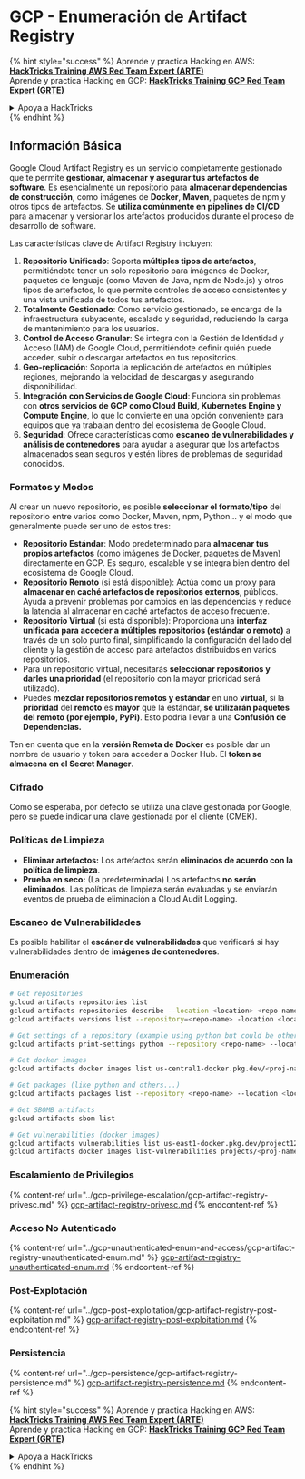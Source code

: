 # GCP - Enumeración de Artifact Registry

{% hint style="success" %}
Aprende y practica Hacking en AWS:<img src="../../../.gitbook/assets/image (1) (1) (1).png" alt="" data-size="line">[**HackTricks Training AWS Red Team Expert (ARTE)**](https://training.hacktricks.xyz/courses/arte)<img src="../../../.gitbook/assets/image (1) (1) (1).png" alt="" data-size="line">\
Aprende y practica Hacking en GCP: <img src="../../../.gitbook/assets/image (2).png" alt="" data-size="line">[**HackTricks Training GCP Red Team Expert (GRTE)**<img src="../../../.gitbook/assets/image (2).png" alt="" data-size="line">](https://training.hacktricks.xyz/courses/grte)

<details>

<summary>Apoya a HackTricks</summary>

* Revisa los [**planes de suscripción**](https://github.com/sponsors/carlospolop)!
* **Únete al** 💬 [**grupo de Discord**](https://discord.gg/hRep4RUj7f) o al [**grupo de telegram**](https://t.me/peass) o **síguenos** en **Twitter** 🐦 [**@hacktricks\_live**](https://twitter.com/hacktricks_live)**.**
* **Comparte trucos de hacking enviando PRs a los** [**HackTricks**](https://github.com/carlospolop/hacktricks) y [**HackTricks Cloud**](https://github.com/carlospolop/hacktricks-cloud) repositorios de github.

</details>
{% endhint %}

## Información Básica

Google Cloud Artifact Registry es un servicio completamente gestionado que te permite **gestionar, almacenar y asegurar tus artefactos de software**. Es esencialmente un repositorio para **almacenar dependencias de construcción**, como imágenes de **Docker**, **Maven**, paquetes de npm y otros tipos de artefactos. Se **utiliza comúnmente en pipelines de CI/CD** para almacenar y versionar los artefactos producidos durante el proceso de desarrollo de software.

Las características clave de Artifact Registry incluyen:

1. **Repositorio Unificado**: Soporta **múltiples tipos de artefactos**, permitiéndote tener un solo repositorio para imágenes de Docker, paquetes de lenguaje (como Maven de Java, npm de Node.js) y otros tipos de artefactos, lo que permite controles de acceso consistentes y una vista unificada de todos tus artefactos.
2. **Totalmente Gestionado**: Como servicio gestionado, se encarga de la infraestructura subyacente, escalado y seguridad, reduciendo la carga de mantenimiento para los usuarios.
3. **Control de Acceso Granular**: Se integra con la Gestión de Identidad y Acceso (IAM) de Google Cloud, permitiéndote definir quién puede acceder, subir o descargar artefactos en tus repositorios.
4. **Geo-replicación**: Soporta la replicación de artefactos en múltiples regiones, mejorando la velocidad de descargas y asegurando disponibilidad.
5. **Integración con Servicios de Google Cloud**: Funciona sin problemas con **otros servicios de GCP como Cloud Build, Kubernetes Engine y Compute Engine**, lo que lo convierte en una opción conveniente para equipos que ya trabajan dentro del ecosistema de Google Cloud.
6. **Seguridad**: Ofrece características como **escaneo de vulnerabilidades y análisis de contenedores** para ayudar a asegurar que los artefactos almacenados sean seguros y estén libres de problemas de seguridad conocidos.

### Formatos y Modos

Al crear un nuevo repositorio, es posible **seleccionar el formato/tipo** del repositorio entre varios como Docker, Maven, npm, Python... y el modo que generalmente puede ser uno de estos tres:

* **Repositorio Estándar**: Modo predeterminado para **almacenar tus propios artefactos** (como imágenes de Docker, paquetes de Maven) directamente en GCP. Es seguro, escalable y se integra bien dentro del ecosistema de Google Cloud.
* **Repositorio Remoto** (si está disponible): Actúa como un proxy para **almacenar en caché artefactos de repositorios externos**, públicos. Ayuda a prevenir problemas por cambios en las dependencias y reduce la latencia al almacenar en caché artefactos de acceso frecuente.
* **Repositorio Virtual** (si está disponible): Proporciona una **interfaz unificada para acceder a múltiples repositorios (estándar o remoto)** a través de un solo punto final, simplificando la configuración del lado del cliente y la gestión de acceso para artefactos distribuidos en varios repositorios.
* Para un repositorio virtual, necesitarás **seleccionar repositorios y darles una prioridad** (el repositorio con la mayor prioridad será utilizado).
* Puedes **mezclar repositorios remotos y estándar** en uno **virtual**, si la **prioridad** del **remoto** es **mayor** que la estándar, **se utilizarán paquetes del remoto (por ejemplo, PyPi)**. Esto podría llevar a una **Confusión de Dependencias.**

Ten en cuenta que en la **versión Remota de Docker** es posible dar un nombre de usuario y token para acceder a Docker Hub. El **token se almacena en el Secret Manager**.

### Cifrado

Como se esperaba, por defecto se utiliza una clave gestionada por Google, pero se puede indicar una clave gestionada por el cliente (CMEK).

### Políticas de Limpieza

* **Eliminar artefactos:** Los artefactos serán **eliminados de acuerdo con la política de limpieza**.
* **Prueba en seco:** (La predeterminada) Los artefactos **no serán eliminados**. Las políticas de limpieza serán evaluadas y se enviarán eventos de prueba de eliminación a Cloud Audit Logging.

### Escaneo de Vulnerabilidades

Es posible habilitar el **escáner de vulnerabilidades** que verificará si hay vulnerabilidades dentro de **imágenes de contenedores**.

### Enumeración
```bash
# Get repositories
gcloud artifacts repositories list
gcloud artifacts repositories describe --location <location> <repo-name>
gcloud artifacts versions list --repository=<repo-name> -location <location> --package <package-name>

# Get settings of a repository (example using python but could be other)
gcloud artifacts print-settings python --repository <repo-name> --location <location>

# Get docker images
gcloud artifacts docker images list us-central1-docker.pkg.dev/<proj-name>/<repo-name>

# Get packages (like python and others...)
gcloud artifacts packages list --repository <repo-name> --location <location>

# Get SBOMB artifacts
gcloud artifacts sbom list

# Get vulnerabilities (docker images)
gcloud artifacts vulnerabilities list us-east1-docker.pkg.dev/project123/repository123/someimage@sha256:49765698074d6d7baa82f
gcloud artifacts docker images list-vulnerabilities projects/<proj-name>/locations/<location>/scans/<scan-uuid>
```
### Escalamiento de Privilegios

{% content-ref url="../gcp-privilege-escalation/gcp-artifact-registry-privesc.md" %}
[gcp-artifact-registry-privesc.md](../gcp-privilege-escalation/gcp-artifact-registry-privesc.md)
{% endcontent-ref %}

### Acceso No Autenticado

{% content-ref url="../gcp-unauthenticated-enum-and-access/gcp-artifact-registry-unauthenticated-enum.md" %}
[gcp-artifact-registry-unauthenticated-enum.md](../gcp-unauthenticated-enum-and-access/gcp-artifact-registry-unauthenticated-enum.md)
{% endcontent-ref %}

### Post-Explotación

{% content-ref url="../gcp-post-exploitation/gcp-artifact-registry-post-exploitation.md" %}
[gcp-artifact-registry-post-exploitation.md](../gcp-post-exploitation/gcp-artifact-registry-post-exploitation.md)
{% endcontent-ref %}

### Persistencia

{% content-ref url="../gcp-persistence/gcp-artifact-registry-persistence.md" %}
[gcp-artifact-registry-persistence.md](../gcp-persistence/gcp-artifact-registry-persistence.md)
{% endcontent-ref %}

{% hint style="success" %}
Aprende y practica Hacking en AWS:<img src="../../../.gitbook/assets/image (1) (1) (1).png" alt="" data-size="line">[**HackTricks Training AWS Red Team Expert (ARTE)**](https://training.hacktricks.xyz/courses/arte)<img src="../../../.gitbook/assets/image (1) (1) (1).png" alt="" data-size="line">\
Aprende y practica Hacking en GCP: <img src="../../../.gitbook/assets/image (2).png" alt="" data-size="line">[**HackTricks Training GCP Red Team Expert (GRTE)**<img src="../../../.gitbook/assets/image (2).png" alt="" data-size="line">](https://training.hacktricks.xyz/courses/grte)

<details>

<summary>Apoya a HackTricks</summary>

* Revisa los [**planes de suscripción**](https://github.com/sponsors/carlospolop)!
* **Únete al** 💬 [**grupo de Discord**](https://discord.gg/hRep4RUj7f) o al [**grupo de telegram**](https://t.me/peass) o **síguenos** en **Twitter** 🐦 [**@hacktricks\_live**](https://twitter.com/hacktricks_live)**.**
* **Comparte trucos de hacking enviando PRs a los** [**HackTricks**](https://github.com/carlospolop/hacktricks) y [**HackTricks Cloud**](https://github.com/carlospolop/hacktricks-cloud) repositorios de github.

</details>
{% endhint %}

